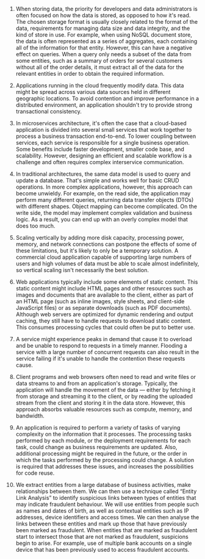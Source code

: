 1. When storing data, the priority for developers and data administrators is often focused on how the data is stored, as opposed to how it's read. The chosen storage format is usually closely related to the format of the data, requirements for managing data size and data integrity, and the kind of store in use. For example, when using NoSQL document store, the data is often represented as a series of aggregates, each containing all of the information for that entity. However, this can have a negative effect on queries. When a query only needs a subset of the data from some entities, such as a summary of orders for several customers without all of the order details, it must extract all of the data for the relevant entities in order to obtain the required information.

2. Applications running in the cloud frequently modify data. This data might be spread across various data sources held in different geographic locations. To avoid contention and improve performance in a distributed environment, an application shouldn't try to provide strong transactional consistency. 

3. In microservices architecture, it's often the case that a cloud-based application is divided into several small services that work together to process a business transaction end-to-end. To lower coupling between services, each service is responsible for a single business operation. Some benefits include faster development, smaller code base, and scalability. However, designing an efficient and scalable workflow is a challenge and often requires complex interservice communication.

4. In traditional architectures, the same data model is used to query and update a database. That's simple and works well for basic CRUD operations. In more complex applications, however, this approach can become unwieldy. For example, on the read side, the application may perform many different queries, returning data transfer objects (DTOs) with different shapes. Object mapping can become complicated. On the write side, the model may implement complex validation and business logic. As a result, you can end up with an overly complex model that does too much.

5. Scaling vertically by adding more disk capacity, processing power, memory, and network connections can postpone the effects of some of these limitations, but it's likely to only be a temporary solution. A commercial cloud application capable of supporting large numbers of users and high volumes of data must be able to scale almost indefinitely, so vertical scaling isn't necessarily the best solution.

6. Web applications typically include some elements of static content. This static content might include HTML pages and other resources such as images and documents that are available to the client, either as part of an HTML page (such as inline images, style sheets, and client-side JavaScript files) or as separate downloads (such as PDF documents).
Although web servers are optimized for dynamic rendering and output caching, they still have to handle requests to download static content. This consumes processing cycles that could often be put to better use.

7. A service might experience peaks in demand that cause it to overload and be unable to respond to requests in a timely manner. Flooding a service with a large number of concurrent requests can also result in the service failing if it's unable to handle the contention these requests cause.

8. Client programs and web browsers often need to read and write files or data streams to and from an application's storage. Typically, the application will handle the movement of the data — either by fetching it from storage and streaming it to the client, or by reading the uploaded stream from the client and storing it in the data store. However, this approach absorbs valuable resources such as compute, memory, and bandwidth.

9) An application is required to perform a variety of tasks of varying complexity on the information that it processes. The processing tasks performed by each module, or the deployment requirements for each task, could change as business requirements are updated. Also, additional processing might be required in the future, or the order in which the tasks performed by the processing could change. A solution is required that addresses these issues, and increases the possibilities for code reuse.


10) We extract entities from a large database of business activities, make relationships between them. We can then use a technique called “Entity Link Analysis” to identify suspicious links between types of entities that may indicate fraudulent behaviour. We will use entities from people such as names and dates of birth, as well as contextual entities such as IP addresses, device identifiers and access times. We can then analyse the links between these entities and mark up those that have previously been marked as fraudulent. When entities that are marked as fraudulent start to intersect those that are not marked as fraudulent, suspicions begin to arise. For example, use of multiple bank accounts on a single device that has been previously used to access fraudulent accounts.



